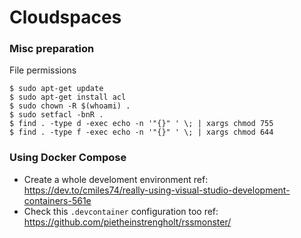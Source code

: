 # Cloudspaces

### Misc preparation

File permissions

    $ sudo apt-get update
    $ sudo apt-get install acl
    $ sudo chown -R $(whoami) .
    $ sudo setfacl -bnR .
    $ find . -type d -exec echo -n '"{}" ' \; | xargs chmod 755
    $ find . -type f -exec echo -n '"{}" ' \; | xargs chmod 644

### Using Docker Compose

* Create a whole develoment environment ref: https://dev.to/cmiles74/really-using-visual-studio-development-containers-561e
* Check this `.devcontainer` configuration too ref: https://github.com/pietheinstrengholt/rssmonster/

